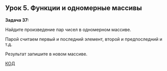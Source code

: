## Урок 5. Функции и одномерные массивы


**Задача 37:**

Найдите произведение пар чисел в одномерном массиве. 

Парой считаем первый и последний элемент, второй и предпоследний и т.д. 

Результат запишите в новом массиве.

[КОД](hw_5_task_1/Program.cs)